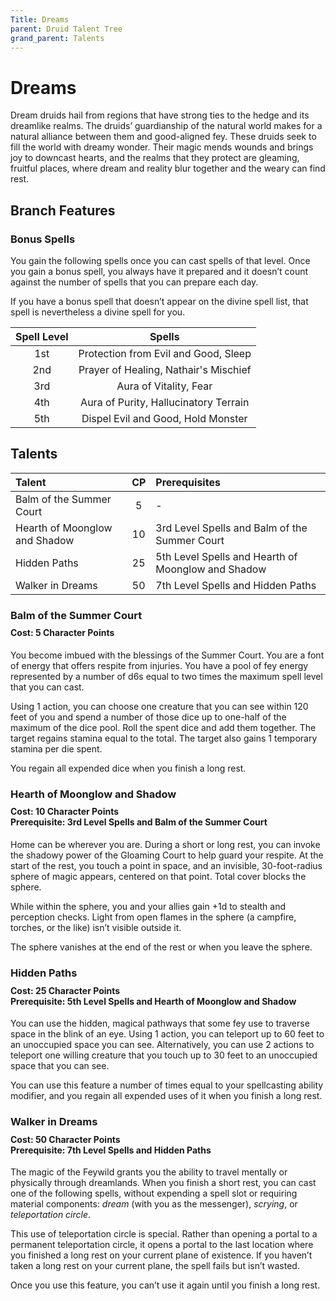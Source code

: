 ```yaml
---
Title: Dreams
parent: Druid Talent Tree
grand_parent: Talents
---
```


# Dreams
Dream druids hail from regions that have strong ties to the hedge and its dreamlike realms. The druids’ guardianship of the natural world makes for a natural alliance between them and good-aligned fey. These druids seek to fill the world with dreamy wonder. Their magic mends wounds and brings joy to downcast hearts, and the realms that they protect are gleaming, fruitful places, where dream and reality blur together and the weary can find rest.

## Branch Features

### Bonus Spells
You gain the following spells once you can cast spells of that level. Once you gain a bonus spell, you always have it prepared and it doesn’t count against the number of spells that you can prepare each day.

If you have a bonus spell that doesn’t appear on the divine spell list, that spell is nevertheless a divine spell for you.

| Spell Level | Spells |
|:-----------:|:------:|
| 1st | Protection from Evil and Good, Sleep |   
| 2nd | Prayer of Healing, Nathair's Mischief |  
| 3rd | Aura of Vitality, Fear |  
| 4th | Aura of Purity, Hallucinatory Terrain |  
| 5th | Dispel Evil and Good, Hold Monster |  

## Talents

| Talent | CP | Prerequisites |
|:-------|:--:|:--------------|
| Balm of the Summer Court      | 5  | - |   
| Hearth of Moonglow and Shadow | 10 | 3rd Level Spells and Balm of the Summer Court |   
| Hidden Paths                  | 25 | 5th Level Spells and Hearth of Moonglow and Shadow |   
| Walker in Dreams              | 50 | 7th Level Spells and Hidden Paths |   

### Balm of the Summer Court

<div style="margin-top:-10px;"></div>

#### **Cost:** 5 Character Points
You become imbued with the blessings of the Summer Court. You are a font of energy that offers respite from injuries. You have a pool of fey energy represented by a number of d6s equal to two times the maximum spell level that you can cast.

Using 1 action, you can choose one creature that you can see within 120 feet of you and spend a number of those dice up to one-half of the maximum of the dice pool. Roll the spent dice and add them together. The target regains stamina equal to the total. The target also gains 1 temporary stamina per die spent.

You regain all expended dice when you finish a long rest.

### Hearth of Moonglow and Shadow

<div style="margin-top:-10px;"></div>

#### **Cost:** 10 Character Points<br>**Prerequisite:** 3rd Level Spells and Balm of the Summer Court
Home can be wherever you are. During a short or long rest, you can invoke the shadowy power of the Gloaming Court to help guard your respite. At the start of the rest, you touch a point in space, and an invisible, 30-foot-radius sphere of magic appears, centered on that point. Total cover blocks the sphere.

While within the sphere, you and your allies gain +1d to stealth and perception checks. Light from open flames in the sphere (a campfire, torches, or the like) isn’t visible outside it.

The sphere vanishes at the end of the rest or when you leave the sphere.

### Hidden Paths

<div style="margin-top:-10px;"></div>

#### **Cost:** 25 Character Points<br>**Prerequisite:** 5th Level Spells and Hearth of Moonglow and Shadow
You can use the hidden, magical pathways that some fey use to traverse space in the blink of an eye. Using 1 action, you can teleport up to 60 feet to an unoccupied space you can see. Alternatively, you can use 2 actions to teleport one willing creature that you touch up to 30 feet to an unoccupied space that you can see.

You can use this feature a number of times equal to your spellcasting ability modifier, and you regain all expended uses of it when you finish a long rest.

### Walker in Dreams

<div style="margin-top:-10px;"></div>

#### **Cost:** 50 Character Points<br>**Prerequisite:** 7th Level Spells and Hidden Paths
The magic of the Feywild grants you the ability to travel mentally or physically through dreamlands. When you finish a short rest, you can cast one of the following spells, without expending a spell slot or requiring material components: *dream* (with you as the messenger), *scrying*, or *teleportation circle*.

This use of teleportation circle is special. Rather than opening a portal to a permanent teleportation circle, it opens a portal to the last location where you finished a long rest on your current plane of existence. If you haven’t taken a long rest on your current plane, the spell fails but isn’t wasted.

Once you use this feature, you can’t use it again until you finish a long rest.

